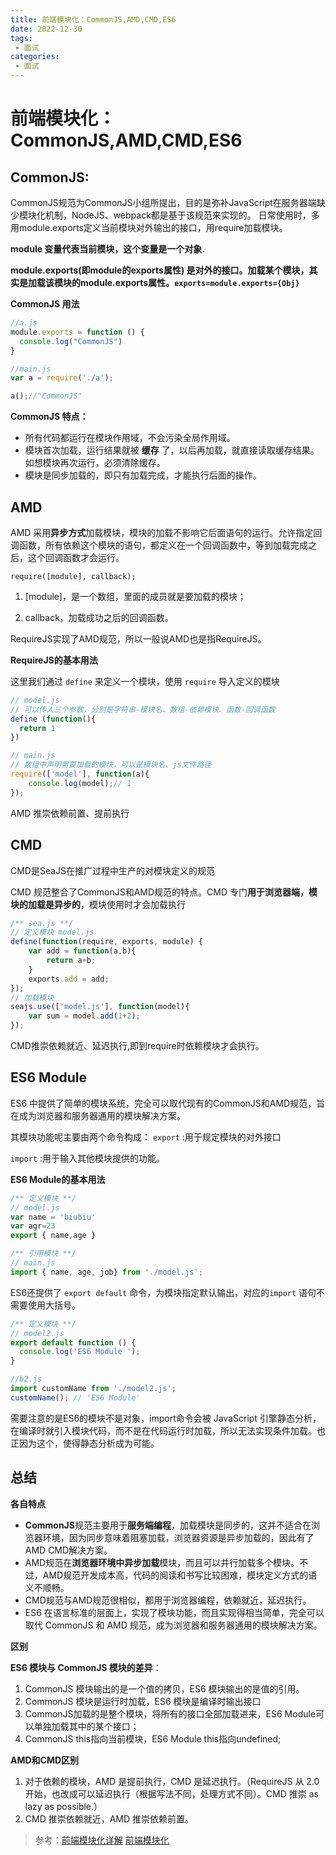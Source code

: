 ```yaml
---
title: 前端模块化：CommonJS,AMD,CMD,ES6
date: 2022-12-30
tags:
 - 面试
categories: 
 - 面试
---
```

# 前端模块化：CommonJS,AMD,CMD,ES6

## CommonJS:

CommonJS规范为CommonJS小组所提出，目的是弥补JavaScript在服务器端缺少模块化机制，NodeJS、webpack都是基于该规范来实现的。
日常使用时，多用module.exports定义当前模块对外输出的接口，用require加载模块。

**module 变量代表当前模块，这个变量是一个对象.**


**module.exports(即module的exports属性) 是对外的接口。加载某个模块，其实是加载该模块的module.exports属性。```exports=module.exports={Obj}```**

**CommonJS 用法**
```js
//a.js
module.exports = function () {
  console.log("CommonJS")
}

//main.js
var a = require('./a');

a();//"CommonJS"
```
**CommonJS 特点：**
* 所有代码都运行在模块作用域，不会污染全局作用域。
* 模块首次加载，运行结果就被 **缓存** 了，以后再加载，就直接读取缓存结果。如想模块再次运行，必须清除缓存。
* 模块是同步加载的，即只有加载完成，才能执行后面的操作。
## AMD

AMD 采用**异步方式**加载模块，模块的加载不影响它后面语句的运行。允许指定回调函数，所有依赖这个模块的语句，都定义在一个回调函数中，等到加载完成之后，这个回调函数才会运行。

```require([module], callback);```

1. [module]，是一个数组，里面的成员就是要加载的模块；

2. callback，加载成功之后的回调函数。

RequireJS实现了AMD规范，所以一般说AMD也是指RequireJS。

**RequireJS的基本用法**

这里我们通过  ```define```  来定义一个模块，使用  ```require```  导入定义的模块

```js
// model.js
// 可以传入三个参数，分别是字符串-模块名、数组-依赖模块、函数-回调函数
define (function(){
  return 1
})
```

```js
// main.js
// 数组中声明需要加载的模块，可以是模块名、js文件路径
require(['model'], function(a){
    console.log(model);// 1
});
```
AMD 推崇依赖前置、提前执行


## CMD
CMD是SeaJS在推广过程中生产的对模块定义的规范

CMD 规范整合了CommonJS和AMD规范的特点。CMD 专门**用于浏览器端，模块的加载是异步的**，模块使用时才会加载执行

```js
/** sea.js **/
// 定义模块 model.js
define(function(require, exports, module) {
    var add = function(a,b){
        return a+b;
    }
    exports.add = add;
});
// 加载模块
seajs.use(['model.js'], function(model){
    var sum = model.add(1+2);
});
```
CMD推崇依赖就近、延迟执行,即到require时依赖模块才会执行。

## ES6 Module

ES6 中提供了简单的模块系统，完全可以取代现有的CommonJS和AMD规范，旨在成为浏览器和服务器通用的模块解决方案。

其模块功能呢主要由两个命令构成：
```export```  :用于规定模块的对外接口

```import```  :用于输入其他模块提供的功能。

**ES6 Module的基本用法**

```js
/** 定义模块 **/
// model.js
var name = 'biubiu'
var agr=23
export { name,age }

/** 引用模块 **/
// main.js
import { name, age, job} from './model.js';
```

ES6还提供了 ```export default```  命令，为模块指定默认输出，对应的```import```  语句不需要使用大括号。

```js
/** 定义模块 **/
// model2.js
export default function () {
  console.log('ES6 Module ');
}

//b2.js
import customName from './model2.js';
customName(); // 'ES6 Module'
```

需要注意的是ES6的模块不是对象，import命令会被 JavaScript 引擎静态分析，在编译时就引入模块代码，而不是在代码运行时加载，所以无法实现条件加载。也正因为这个，使得静态分析成为可能。

## 总结

**各自特点**
+ **CommonJS**规范主要用于**服务端编程**，加载模块是同步的，这并不适合在浏览器环境，因为同步意味着阻塞加载，浏览器资源是异步加载的，因此有了AMD CMD解决方案。
+ AMD规范在**浏览器环境中异步加载**模块，而且可以并行加载多个模块。不过，AMD规范开发成本高，代码的阅读和书写比较困难，模块定义方式的语义不顺畅。
+ CMD规范与AMD规范很相似，都用于浏览器编程，依赖就近，延迟执行。
+ ES6 在语言标准的层面上，实现了模块功能，而且实现得相当简单，完全可以取代 CommonJS 和 AMD 规范，成为浏览器和服务器通用的模块解决方案。

**区别**

**ES6 模块与 CommonJS 模块的差异**：

1. CommonJS 模块输出的是一个值的拷贝，ES6 模块输出的是值的引用。
2. CommonJS 模块是运行时加载，ES6 模块是编译时输出接口
3. CommonJS加载的是整个模块，将所有的接口全部加载进来，ES6 Module可以单独加载其中的某个接口；
4. CommonJS this指向当前模块，ES6 Module this指向undefined;

**AMD和CMD区别**

1. 对于依赖的模块，AMD 是提前执行，CMD 是延迟执行。（RequireJS 从 2.0 开始，也改成可以延迟执行（根据写法不同，处理方式不同）。CMD 推崇 as lazy as possible.）
2. CMD 推崇依赖就近，AMD 推崇依赖前置。

> 参考：[前端模块化详解](https://juejin.im/post/5c17ad756fb9a049ff4e0a62)
> [前端模块化](https://juejin.im/post/5aaa37c8f265da23945f365c)

<Vssue/>